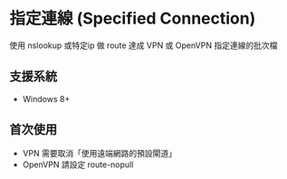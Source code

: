 # 指定連線 (Specified Connection)

使用 nslookup 或特定ip 做 route 達成 VPN 或 OpenVPN 指定連線的批次檔

## 支援系統
* Windows 8+

## 首次使用
* VPN 需要取消「使用遠端網路的預設閘道」
* OpenVPN 請設定 route-nopull
